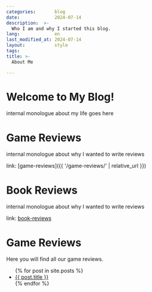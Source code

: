 ```yaml
---
categories:       blog
date:             2024-07-14
description:  >-
  Who I am and why I started this blog.
lang:             en
last_modified_at: 2024-07-14
layout:           style
tags:
title: >-
  About Me

---
```


# Welcome to My Blog!

internal monologue about my life goes here

# Game Reviews

internal monologue about why I wanted to write reviews

link: [game-reviews]({{ '/game-reviews/' | relative_url }})

# Book Reviews

internal monologue about why I wanted to write reviews
 
link: [book-reviews](https://www.yougao.dev/Blog/book-reviews/)

<h1>Game Reviews</h1>
<p>Here you will find all our game reviews.</p>

<ul>
  {% for post in site.posts %}
    <li>
      <a href="{{ post.url | prepend: site.baseurl }}">{{ post.title }}</a>
    </li>
  {% endfor %}
</ul>
